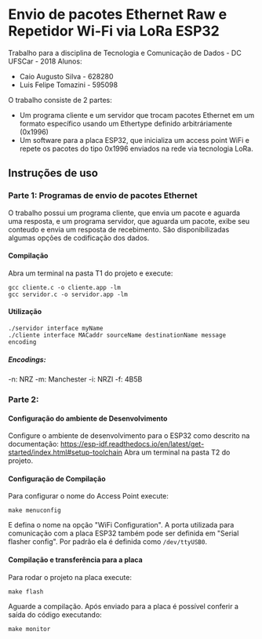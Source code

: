 # Envio de pacotes Ethernet Raw e Repetidor Wi-Fi via LoRa ESP32
Trabalho para a disciplina de Tecnologia e Comunicação de Dados - DC UFSCar - 2018
Alunos:
- Caio Augusto Silva - 628280
- Luis Felipe Tomazini - 595098

O trabalho consiste de 2 partes:
- Um programa cliente e um servidor que trocam pacotes Ethernet em um formato específico usando um Ethertype definido arbitráriamente (0x1996)
- Um software para a placa ESP32, que inicializa um access point WiFi e repete os pacotes do tipo 0x1996 enviados na rede via tecnologia LoRa.
## Instruções de uso
### Parte 1: Programas de envio de pacotes Ethernet
O trabalho possui um programa cliente, que envia um pacote e aguarda uma resposta, e um programa servidor, que aguarda um pacote, exibe seu conteudo e envia um resposta de recebimento. São disponibilizadas algumas opções de codificação dos dados.
#### Compilação
Abra um terminal na pasta T1 do projeto e execute:
```
gcc cliente.c -o cliente.app -lm
gcc servidor.c -o servidor.app -lm
```

#### Utilização
```
./servidor interface myName
./cliente interface MACaddr sourceName destinationName message encoding
```
##### Encodings:
-n: NRZ
-m: Manchester
-i: NRZI
-f: 4B5B

### Parte 2: 
#### Configuração do ambiente de Desenvolvimento
Configure o ambiente de desenvolvimento para o ESP32 como descrito na documentação:
https://esp-idf.readthedocs.io/en/latest/get-started/index.html#setup-toolchain
Abra um terminal na pasta T2 do projeto.
#### Configuração de Compilação
Para configurar o nome do Access Point execute:
```
make menuconfig
```
E defina o nome na opção "WiFi Configuration".
A porta utilizada para comunicação com a placa ESP32 também pode ser definida em "Serial flasher config". Por padrão ela é definida como ``/dev/ttyUSB0``.

#### Compilação e transferência para a placa
Para rodar o projeto na placa execute:
```
make flash
```
Aguarde a compilação. Após enviado para a placa é possível conferir a saída do código executando:
```
make monitor
```


